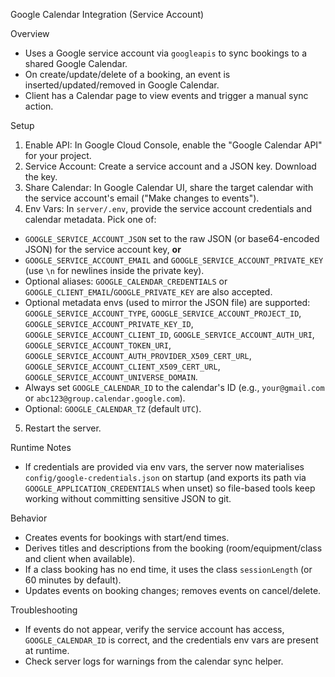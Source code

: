Google Calendar Integration (Service Account)

Overview
- Uses a Google service account via `googleapis` to sync bookings to a shared Google Calendar.
- On create/update/delete of a booking, an event is inserted/updated/removed in Google Calendar.
- Client has a Calendar page to view events and trigger a manual sync action.

Setup
1) Enable API: In Google Cloud Console, enable the "Google Calendar API" for your project.
2) Service Account: Create a service account and a JSON key. Download the key.
3) Share Calendar: In Google Calendar UI, share the target calendar with the service account's email ("Make changes to events").
4) Env Vars: In `server/.env`, provide the service account credentials and calendar metadata. Pick one of:
 - `GOOGLE_SERVICE_ACCOUNT_JSON` set to the raw JSON (or base64-encoded JSON) for the service account key, **or**
  - `GOOGLE_SERVICE_ACCOUNT_EMAIL` and `GOOGLE_SERVICE_ACCOUNT_PRIVATE_KEY` (use `\n` for newlines inside the private key).
  - Optional aliases: `GOOGLE_CALENDAR_CREDENTIALS` or `GOOGLE_CLIENT_EMAIL`/`GOOGLE_PRIVATE_KEY` are also accepted.
  - Optional metadata envs (used to mirror the JSON file) are supported: `GOOGLE_SERVICE_ACCOUNT_TYPE`, `GOOGLE_SERVICE_ACCOUNT_PROJECT_ID`, `GOOGLE_SERVICE_ACCOUNT_PRIVATE_KEY_ID`, `GOOGLE_SERVICE_ACCOUNT_CLIENT_ID`, `GOOGLE_SERVICE_ACCOUNT_AUTH_URI`, `GOOGLE_SERVICE_ACCOUNT_TOKEN_URI`, `GOOGLE_SERVICE_ACCOUNT_AUTH_PROVIDER_X509_CERT_URL`, `GOOGLE_SERVICE_ACCOUNT_CLIENT_X509_CERT_URL`, `GOOGLE_SERVICE_ACCOUNT_UNIVERSE_DOMAIN`.
  - Always set `GOOGLE_CALENDAR_ID` to the calendar's ID (e.g., `your@gmail.com` or `abc123@group.calendar.google.com`).
  - Optional: `GOOGLE_CALENDAR_TZ` (default `UTC`).
5) Restart the server.

Runtime Notes
- If credentials are provided via env vars, the server now materialises `config/google-credentials.json` on startup (and exports its path via `GOOGLE_APPLICATION_CREDENTIALS` when unset) so file-based tools keep working without committing sensitive JSON to git.

Behavior
- Creates events for bookings with start/end times.
- Derives titles and descriptions from the booking (room/equipment/class and client when available).
- If a class booking has no end time, it uses the class `sessionLength` (or 60 minutes by default).
- Updates events on booking changes; removes events on cancel/delete.

Troubleshooting
- If events do not appear, verify the service account has access, `GOOGLE_CALENDAR_ID` is correct, and the credentials env vars are present at runtime.
- Check server logs for warnings from the calendar sync helper.
